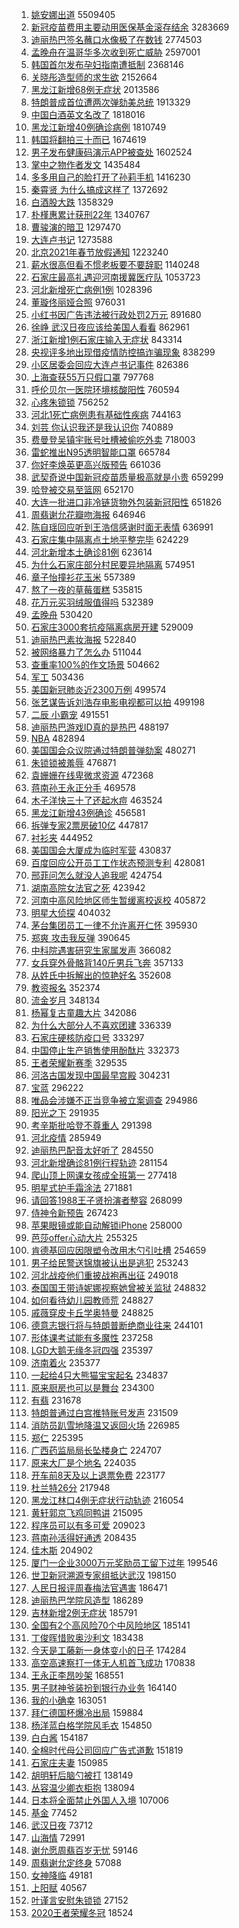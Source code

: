 1. [姚安娜出道](https://s.weibo.com/weibo?q=%E5%A7%9A%E5%AE%89%E5%A8%9C%E5%87%BA%E9%81%93&Refer=top) 5509405
1. [新冠疫苗费用主要动用医保基金滚存结余](https://s.weibo.com/weibo?q=%23%E6%96%B0%E5%86%A0%E7%96%AB%E8%8B%97%E8%B4%B9%E7%94%A8%E4%B8%BB%E8%A6%81%E5%8A%A8%E7%94%A8%E5%8C%BB%E4%BF%9D%E5%9F%BA%E9%87%91%E6%BB%9A%E5%AD%98%E7%BB%93%E4%BD%99%23&Refer=top) 3283669
1. [迪丽热巴签名蘸口水像极了在数钱](https://s.weibo.com/weibo?q=%23%E8%BF%AA%E4%B8%BD%E7%83%AD%E5%B7%B4%E7%AD%BE%E5%90%8D%E8%98%B8%E5%8F%A3%E6%B0%B4%E5%83%8F%E6%9E%81%E4%BA%86%E5%9C%A8%E6%95%B0%E9%92%B1%23&Refer=top) 2774503
1. [孟晚舟在温哥华多次收到死亡威胁](https://s.weibo.com/weibo?q=%23%E5%AD%9F%E6%99%9A%E8%88%9F%E5%9C%A8%E6%B8%A9%E5%93%A5%E5%8D%8E%E5%A4%9A%E6%AC%A1%E6%94%B6%E5%88%B0%E6%AD%BB%E4%BA%A1%E5%A8%81%E8%83%81%23&Refer=top) 2597001
1. [韩国首尔发布孕妇指南遭抵制](https://s.weibo.com/weibo?q=%E9%9F%A9%E5%9B%BD%E9%A6%96%E5%B0%94%E5%8F%91%E5%B8%83%E5%AD%95%E5%A6%87%E6%8C%87%E5%8D%97%E9%81%AD%E6%8A%B5%E5%88%B6&Refer=top) 2368146
1. [关晓彤造型师的求生欲](https://s.weibo.com/weibo?q=%23%E5%85%B3%E6%99%93%E5%BD%A4%E9%80%A0%E5%9E%8B%E5%B8%88%E7%9A%84%E6%B1%82%E7%94%9F%E6%AC%B2%23&Refer=top) 2152664
1. [黑龙江新增68例无症状](https://s.weibo.com/weibo?q=%23%E9%BB%91%E9%BE%99%E6%B1%9F%E6%96%B0%E5%A2%9E68%E4%BE%8B%E6%97%A0%E7%97%87%E7%8A%B6%23&Refer=top) 2013586
1. [特朗普成首位遭两次弹劾美总统](https://s.weibo.com/weibo?q=%E7%89%B9%E6%9C%97%E6%99%AE%E6%88%90%E9%A6%96%E4%BD%8D%E9%81%AD%E4%B8%A4%E6%AC%A1%E5%BC%B9%E5%8A%BE%E7%BE%8E%E6%80%BB%E7%BB%9F&Refer=top) 1913329
1. [中国白酒英文名改了](https://s.weibo.com/weibo?q=%E4%B8%AD%E5%9B%BD%E7%99%BD%E9%85%92%E8%8B%B1%E6%96%87%E5%90%8D%E6%94%B9%E4%BA%86&Refer=top) 1818016
1. [黑龙江新增40例确诊病例](https://s.weibo.com/weibo?q=%23%E9%BB%91%E9%BE%99%E6%B1%9F%E6%96%B0%E5%A2%9E40%E4%BE%8B%E7%A1%AE%E8%AF%8A%E7%97%85%E4%BE%8B%23&Refer=top) 1810749
1. [韩国将翻拍三十而已](https://s.weibo.com/weibo?q=%23%E9%9F%A9%E5%9B%BD%E5%B0%86%E7%BF%BB%E6%8B%8D%E4%B8%89%E5%8D%81%E8%80%8C%E5%B7%B2%23&Refer=top) 1674619
1. [男子发布健康码演示APP被查处](https://s.weibo.com/weibo?q=%23%E7%94%B7%E5%AD%90%E5%8F%91%E5%B8%83%E5%81%A5%E5%BA%B7%E7%A0%81%E6%BC%94%E7%A4%BAAPP%E8%A2%AB%E6%9F%A5%E5%A4%84%23&Refer=top) 1602524
1. [掌中之物作者发文](https://s.weibo.com/weibo?q=%23%E6%8E%8C%E4%B8%AD%E4%B9%8B%E7%89%A9%E4%BD%9C%E8%80%85%E5%8F%91%E6%96%87%23&Refer=top) 1435484
1. [多多用自己的脸打开了孙莉手机](https://s.weibo.com/weibo?q=%23%E5%A4%9A%E5%A4%9A%E7%94%A8%E8%87%AA%E5%B7%B1%E7%9A%84%E8%84%B8%E6%89%93%E5%BC%80%E4%BA%86%E5%AD%99%E8%8E%89%E6%89%8B%E6%9C%BA%23&Refer=top) 1416230
1. [秦霄贤 为什么搞成这样了](https://s.weibo.com/weibo?q=%E7%A7%A6%E9%9C%84%E8%B4%A4%20%E4%B8%BA%E4%BB%80%E4%B9%88%E6%90%9E%E6%88%90%E8%BF%99%E6%A0%B7%E4%BA%86&Refer=top) 1372692
1. [白酒股大跌](https://s.weibo.com/weibo?q=%E7%99%BD%E9%85%92%E8%82%A1%E5%A4%A7%E8%B7%8C&Refer=top) 1358329
1. [朴槿惠累计获刑22年](https://s.weibo.com/weibo?q=%E6%9C%B4%E6%A7%BF%E6%83%A0%E7%B4%AF%E8%AE%A1%E8%8E%B7%E5%88%9122%E5%B9%B4&Refer=top) 1340767
1. [曹骏演的暗卫](https://s.weibo.com/weibo?q=%23%E6%9B%B9%E9%AA%8F%E6%BC%94%E7%9A%84%E6%9A%97%E5%8D%AB%23&Refer=top) 1297470
1. [大连卢书记](https://s.weibo.com/weibo?q=%E5%A4%A7%E8%BF%9E%E5%8D%A2%E4%B9%A6%E8%AE%B0&Refer=top) 1273588
1. [北京2021年春节放假通知](https://s.weibo.com/weibo?q=%23%E5%8C%97%E4%BA%AC2021%E5%B9%B4%E6%98%A5%E8%8A%82%E6%94%BE%E5%81%87%E9%80%9A%E7%9F%A5%23&Refer=top) 1223240
1. [薪水很高但看不惯老板要不要辞职](https://s.weibo.com/weibo?q=%23%E8%96%AA%E6%B0%B4%E5%BE%88%E9%AB%98%E4%BD%86%E7%9C%8B%E4%B8%8D%E6%83%AF%E8%80%81%E6%9D%BF%E8%A6%81%E4%B8%8D%E8%A6%81%E8%BE%9E%E8%81%8C%23&Refer=top) 1140248
1. [石家庄最高礼遇迎河南援冀医疗队](https://s.weibo.com/weibo?q=%23%E7%9F%B3%E5%AE%B6%E5%BA%84%E6%9C%80%E9%AB%98%E7%A4%BC%E9%81%87%E8%BF%8E%E6%B2%B3%E5%8D%97%E6%8F%B4%E5%86%80%E5%8C%BB%E7%96%97%E9%98%9F%23&Refer=top) 1053723
1. [河北新增死亡病例1例](https://s.weibo.com/weibo?q=%23%E6%B2%B3%E5%8C%97%E6%96%B0%E5%A2%9E%E6%AD%BB%E4%BA%A1%E7%97%85%E4%BE%8B1%E4%BE%8B%23&Refer=top) 1028396
1. [董璇佟丽娅合照](https://s.weibo.com/weibo?q=%23%E8%91%A3%E7%92%87%E4%BD%9F%E4%B8%BD%E5%A8%85%E5%90%88%E7%85%A7%23&Refer=top) 976031
1. [小红书因广告违法被行政处罚2万元](https://s.weibo.com/weibo?q=%E5%B0%8F%E7%BA%A2%E4%B9%A6%E5%9B%A0%E5%B9%BF%E5%91%8A%E8%BF%9D%E6%B3%95%E8%A2%AB%E8%A1%8C%E6%94%BF%E5%A4%84%E7%BD%9A2%E4%B8%87%E5%85%83&Refer=top) 891680
1. [徐峥 武汉日夜应该给美国人看看](https://s.weibo.com/weibo?q=%E5%BE%90%E5%B3%A5%20%E6%AD%A6%E6%B1%89%E6%97%A5%E5%A4%9C%E5%BA%94%E8%AF%A5%E7%BB%99%E7%BE%8E%E5%9B%BD%E4%BA%BA%E7%9C%8B%E7%9C%8B&Refer=top) 862961
1. [浙江新增1例石家庄输入无症状](https://s.weibo.com/weibo?q=%23%E6%B5%99%E6%B1%9F%E6%96%B0%E5%A2%9E1%E4%BE%8B%E7%9F%B3%E5%AE%B6%E5%BA%84%E8%BE%93%E5%85%A5%E6%97%A0%E7%97%87%E7%8A%B6%23&Refer=top) 843314
1. [央视评多地出现借疫情防控搞诈骗现象](https://s.weibo.com/weibo?q=%23%E5%A4%AE%E8%A7%86%E8%AF%84%E5%A4%9A%E5%9C%B0%E5%87%BA%E7%8E%B0%E5%80%9F%E7%96%AB%E6%83%85%E9%98%B2%E6%8E%A7%E6%90%9E%E8%AF%88%E9%AA%97%E7%8E%B0%E8%B1%A1%23&Refer=top) 838299
1. [小区居委会回应大连卢书记事件](https://s.weibo.com/weibo?q=%23%E5%B0%8F%E5%8C%BA%E5%B1%85%E5%A7%94%E4%BC%9A%E5%9B%9E%E5%BA%94%E5%A4%A7%E8%BF%9E%E5%8D%A2%E4%B9%A6%E8%AE%B0%E4%BA%8B%E4%BB%B6%23&Refer=top) 826386
1. [上海查获55万只假口罩](https://s.weibo.com/weibo?q=%23%E4%B8%8A%E6%B5%B7%E6%9F%A5%E8%8E%B755%E4%B8%87%E5%8F%AA%E5%81%87%E5%8F%A3%E7%BD%A9%23&Refer=top) 797768
1. [呼伦贝尔一医院环境核酸阳性](https://s.weibo.com/weibo?q=%23%E5%91%BC%E4%BC%A6%E8%B4%9D%E5%B0%94%E4%B8%80%E5%8C%BB%E9%99%A2%E7%8E%AF%E5%A2%83%E6%A0%B8%E9%85%B8%E9%98%B3%E6%80%A7%23&Refer=top) 760594
1. [心疼朱锁锁](https://s.weibo.com/weibo?q=%E5%BF%83%E7%96%BC%E6%9C%B1%E9%94%81%E9%94%81&Refer=top) 756252
1. [河北1死亡病例患有基础性疾病](https://s.weibo.com/weibo?q=%23%E6%B2%B3%E5%8C%971%E6%AD%BB%E4%BA%A1%E7%97%85%E4%BE%8B%E6%82%A3%E6%9C%89%E5%9F%BA%E7%A1%80%E6%80%A7%E7%96%BE%E7%97%85%23&Refer=top) 744163
1. [刘芸 你认识我还是我认识你](https://s.weibo.com/weibo?q=%E5%88%98%E8%8A%B8%20%E4%BD%A0%E8%AE%A4%E8%AF%86%E6%88%91%E8%BF%98%E6%98%AF%E6%88%91%E8%AE%A4%E8%AF%86%E4%BD%A0&Refer=top) 740889
1. [费曼登吴镇宇账号吐槽被偷吃外卖](https://s.weibo.com/weibo?q=%23%E8%B4%B9%E6%9B%BC%E7%99%BB%E5%90%B4%E9%95%87%E5%AE%87%E8%B4%A6%E5%8F%B7%E5%90%90%E6%A7%BD%E8%A2%AB%E5%81%B7%E5%90%83%E5%A4%96%E5%8D%96%23&Refer=top) 718003
1. [雷蛇推出N95透明智能口罩](https://s.weibo.com/weibo?q=%E9%9B%B7%E8%9B%87%E6%8E%A8%E5%87%BAN95%E9%80%8F%E6%98%8E%E6%99%BA%E8%83%BD%E5%8F%A3%E7%BD%A9&Refer=top) 665784
1. [你好李焕英更高兴版预告](https://s.weibo.com/weibo?q=%23%E4%BD%A0%E5%A5%BD%E6%9D%8E%E7%84%95%E8%8B%B1%E6%9B%B4%E9%AB%98%E5%85%B4%E7%89%88%E9%A2%84%E5%91%8A%23&Refer=top) 661036
1. [武契奇说中国新冠疫苗质量极高就是小贵](https://s.weibo.com/weibo?q=%23%E6%AD%A6%E5%A5%91%E5%A5%87%E8%AF%B4%E4%B8%AD%E5%9B%BD%E6%96%B0%E5%86%A0%E7%96%AB%E8%8B%97%E8%B4%A8%E9%87%8F%E6%9E%81%E9%AB%98%E5%B0%B1%E6%98%AF%E5%B0%8F%E8%B4%B5%23&Refer=top) 659299
1. [哈登被交易至篮网](https://s.weibo.com/weibo?q=%23%E5%93%88%E7%99%BB%E8%A2%AB%E4%BA%A4%E6%98%93%E8%87%B3%E7%AF%AE%E7%BD%91%23&Refer=top) 652170
1. [大连一批进口非冷链货物外包装新冠阳性](https://s.weibo.com/weibo?q=%E5%A4%A7%E8%BF%9E%E4%B8%80%E6%89%B9%E8%BF%9B%E5%8F%A3%E9%9D%9E%E5%86%B7%E9%93%BE%E8%B4%A7%E7%89%A9%E5%A4%96%E5%8C%85%E8%A3%85%E6%96%B0%E5%86%A0%E9%98%B3%E6%80%A7&Refer=top) 651826
1. [周翡谢允花瓣吻海报](https://s.weibo.com/weibo?q=%23%E5%91%A8%E7%BF%A1%E8%B0%A2%E5%85%81%E8%8A%B1%E7%93%A3%E5%90%BB%E6%B5%B7%E6%8A%A5%23&Refer=top) 646946
1. [陈自瑶回应听到王浩信感谢时面无表情](https://s.weibo.com/weibo?q=%23%E9%99%88%E8%87%AA%E7%91%B6%E5%9B%9E%E5%BA%94%E5%90%AC%E5%88%B0%E7%8E%8B%E6%B5%A9%E4%BF%A1%E6%84%9F%E8%B0%A2%E6%97%B6%E9%9D%A2%E6%97%A0%E8%A1%A8%E6%83%85%23&Refer=top) 636991
1. [石家庄集中隔离点土地平整完毕](https://s.weibo.com/weibo?q=%23%E7%9F%B3%E5%AE%B6%E5%BA%84%E9%9B%86%E4%B8%AD%E9%9A%94%E7%A6%BB%E7%82%B9%E5%9C%9F%E5%9C%B0%E5%B9%B3%E6%95%B4%E5%AE%8C%E6%AF%95%23&Refer=top) 624229
1. [河北新增本土确诊81例](https://s.weibo.com/weibo?q=%23%E6%B2%B3%E5%8C%97%E6%96%B0%E5%A2%9E%E6%9C%AC%E5%9C%9F%E7%A1%AE%E8%AF%8A81%E4%BE%8B%23&Refer=top) 623614
1. [为什么石家庄部分村民要异地隔离](https://s.weibo.com/weibo?q=%23%E4%B8%BA%E4%BB%80%E4%B9%88%E7%9F%B3%E5%AE%B6%E5%BA%84%E9%83%A8%E5%88%86%E6%9D%91%E6%B0%91%E8%A6%81%E5%BC%82%E5%9C%B0%E9%9A%94%E7%A6%BB%23&Refer=top) 574951
1. [章子怡撞衫花玉米](https://s.weibo.com/weibo?q=%23%E7%AB%A0%E5%AD%90%E6%80%A1%E6%92%9E%E8%A1%AB%E8%8A%B1%E7%8E%89%E7%B1%B3%23&Refer=top) 557389
1. [熬了一夜的草莓蛋糕](https://s.weibo.com/weibo?q=%23%E7%86%AC%E4%BA%86%E4%B8%80%E5%A4%9C%E7%9A%84%E8%8D%89%E8%8E%93%E8%9B%8B%E7%B3%95%23&Refer=top) 535815
1. [花万元买羽绒服值得吗](https://s.weibo.com/weibo?q=%23%E8%8A%B1%E4%B8%87%E5%85%83%E4%B9%B0%E7%BE%BD%E7%BB%92%E6%9C%8D%E5%80%BC%E5%BE%97%E5%90%97%23&Refer=top) 532389
1. [孟晚舟](https://s.weibo.com/weibo?q=%E5%AD%9F%E6%99%9A%E8%88%9F&Refer=top) 530420
1. [石家庄3000套抗疫隔离病房开建](https://s.weibo.com/weibo?q=%E7%9F%B3%E5%AE%B6%E5%BA%843000%E5%A5%97%E6%8A%97%E7%96%AB%E9%9A%94%E7%A6%BB%E7%97%85%E6%88%BF%E5%BC%80%E5%BB%BA&Refer=top) 529009
1. [迪丽热巴素妆海报](https://s.weibo.com/weibo?q=%23%E8%BF%AA%E4%B8%BD%E7%83%AD%E5%B7%B4%E7%B4%A0%E5%A6%86%E6%B5%B7%E6%8A%A5%23&Refer=top) 522840
1. [被网络暴力了怎么办](https://s.weibo.com/weibo?q=%23%E8%A2%AB%E7%BD%91%E7%BB%9C%E6%9A%B4%E5%8A%9B%E4%BA%86%E6%80%8E%E4%B9%88%E5%8A%9E%23&Refer=top) 511044
1. [查重率100%的作文场景](https://s.weibo.com/weibo?q=%23%E6%9F%A5%E9%87%8D%E7%8E%87100%25%E7%9A%84%E4%BD%9C%E6%96%87%E5%9C%BA%E6%99%AF%23&Refer=top) 504662
1. [军工](https://s.weibo.com/weibo?q=%E5%86%9B%E5%B7%A5&Refer=top) 503436
1. [美国新冠肺炎近2300万例](https://s.weibo.com/weibo?q=%23%E7%BE%8E%E5%9B%BD%E6%96%B0%E5%86%A0%E8%82%BA%E7%82%8E%E8%BF%912300%E4%B8%87%E4%BE%8B%23&Refer=top) 499574
1. [张艺谋告诉刘浩存电影电视都可以拍](https://s.weibo.com/weibo?q=%E5%BC%A0%E8%89%BA%E8%B0%8B%E5%91%8A%E8%AF%89%E5%88%98%E6%B5%A9%E5%AD%98%E7%94%B5%E5%BD%B1%E7%94%B5%E8%A7%86%E9%83%BD%E5%8F%AF%E4%BB%A5%E6%8B%8D&Refer=top) 499198
1. [二辰 小霸宠](https://s.weibo.com/weibo?q=%E4%BA%8C%E8%BE%B0%20%E5%B0%8F%E9%9C%B8%E5%AE%A0&Refer=top) 491551
1. [迪丽热巴游戏ID真的是热巴](https://s.weibo.com/weibo?q=%E8%BF%AA%E4%B8%BD%E7%83%AD%E5%B7%B4%E6%B8%B8%E6%88%8FID%E7%9C%9F%E7%9A%84%E6%98%AF%E7%83%AD%E5%B7%B4&Refer=top) 488197
1. [NBA](https://s.weibo.com/weibo?q=NBA&Refer=top) 482894
1. [美国国会众议院通过特朗普弹劾案](https://s.weibo.com/weibo?q=%23%E7%BE%8E%E5%9B%BD%E5%9B%BD%E4%BC%9A%E4%BC%97%E8%AE%AE%E9%99%A2%E9%80%9A%E8%BF%87%E7%89%B9%E6%9C%97%E6%99%AE%E5%BC%B9%E5%8A%BE%E6%A1%88%23&Refer=top) 480271
1. [朱锁锁被羞辱](https://s.weibo.com/weibo?q=%E6%9C%B1%E9%94%81%E9%94%81%E8%A2%AB%E7%BE%9E%E8%BE%B1&Refer=top) 476871
1. [袁姗姗在线卑微求资源](https://s.weibo.com/weibo?q=%23%E8%A2%81%E5%A7%97%E5%A7%97%E5%9C%A8%E7%BA%BF%E5%8D%91%E5%BE%AE%E6%B1%82%E8%B5%84%E6%BA%90%23&Refer=top) 472368
1. [蒋南孙王永正分手](https://s.weibo.com/weibo?q=%23%E8%92%8B%E5%8D%97%E5%AD%99%E7%8E%8B%E6%B0%B8%E6%AD%A3%E5%88%86%E6%89%8B%23&Refer=top) 469578
1. [木子洋快三十了还起水痘](https://s.weibo.com/weibo?q=%23%E6%9C%A8%E5%AD%90%E6%B4%8B%E5%BF%AB%E4%B8%89%E5%8D%81%E4%BA%86%E8%BF%98%E8%B5%B7%E6%B0%B4%E7%97%98%23&Refer=top) 463524
1. [黑龙江新增43例确诊](https://s.weibo.com/weibo?q=%23%E9%BB%91%E9%BE%99%E6%B1%9F%E6%96%B0%E5%A2%9E43%E4%BE%8B%E7%A1%AE%E8%AF%8A%23&Refer=top) 456581
1. [拆弹专家2票房破10亿](https://s.weibo.com/weibo?q=%23%E6%8B%86%E5%BC%B9%E4%B8%93%E5%AE%B62%E7%A5%A8%E6%88%BF%E7%A0%B410%E4%BA%BF%23&Refer=top) 447817
1. [衬衫夹](https://s.weibo.com/weibo?q=%E8%A1%AC%E8%A1%AB%E5%A4%B9&Refer=top) 444952
1. [美国国会大厦成为临时军营](https://s.weibo.com/weibo?q=%23%E7%BE%8E%E5%9B%BD%E5%9B%BD%E4%BC%9A%E5%A4%A7%E5%8E%A6%E6%88%90%E4%B8%BA%E4%B8%B4%E6%97%B6%E5%86%9B%E8%90%A5%23&Refer=top) 430837
1. [百度回应公开员工工作状态预测专利](https://s.weibo.com/weibo?q=%23%E7%99%BE%E5%BA%A6%E5%9B%9E%E5%BA%94%E5%85%AC%E5%BC%80%E5%91%98%E5%B7%A5%E5%B7%A5%E4%BD%9C%E7%8A%B6%E6%80%81%E9%A2%84%E6%B5%8B%E4%B8%93%E5%88%A9%23&Refer=top) 428081
1. [邢菲问怎么就没人追我呢](https://s.weibo.com/weibo?q=%23%E9%82%A2%E8%8F%B2%E9%97%AE%E6%80%8E%E4%B9%88%E5%B0%B1%E6%B2%A1%E4%BA%BA%E8%BF%BD%E6%88%91%E5%91%A2%23&Refer=top) 424754
1. [湖南高院女法官之死](https://s.weibo.com/weibo?q=%23%E6%B9%96%E5%8D%97%E9%AB%98%E9%99%A2%E5%A5%B3%E6%B3%95%E5%AE%98%E4%B9%8B%E6%AD%BB%23&Refer=top) 423942
1. [河南中高风险地区师生暂缓离校返校](https://s.weibo.com/weibo?q=%E6%B2%B3%E5%8D%97%E4%B8%AD%E9%AB%98%E9%A3%8E%E9%99%A9%E5%9C%B0%E5%8C%BA%E5%B8%88%E7%94%9F%E6%9A%82%E7%BC%93%E7%A6%BB%E6%A0%A1%E8%BF%94%E6%A0%A1&Refer=top) 405872
1. [明星大侦探](https://s.weibo.com/weibo?q=%E6%98%8E%E6%98%9F%E5%A4%A7%E4%BE%A6%E6%8E%A2&Refer=top) 404032
1. [茅台集团员工一律不允许离开仁怀](https://s.weibo.com/weibo?q=%23%E8%8C%85%E5%8F%B0%E9%9B%86%E5%9B%A2%E5%91%98%E5%B7%A5%E4%B8%80%E5%BE%8B%E4%B8%8D%E5%85%81%E8%AE%B8%E7%A6%BB%E5%BC%80%E4%BB%81%E6%80%80%23&Refer=top) 395930
1. [郑爽 攻击我反弹](https://s.weibo.com/weibo?q=%E9%83%91%E7%88%BD%20%E6%94%BB%E5%87%BB%E6%88%91%E5%8F%8D%E5%BC%B9&Refer=top) 390645
1. [中科院遇害研究生家属发声](https://s.weibo.com/weibo?q=%E4%B8%AD%E7%A7%91%E9%99%A2%E9%81%87%E5%AE%B3%E7%A0%94%E7%A9%B6%E7%94%9F%E5%AE%B6%E5%B1%9E%E5%8F%91%E5%A3%B0&Refer=top) 366082
1. [女兵穿外骨骼背140斤男兵飞奔](https://s.weibo.com/weibo?q=%E5%A5%B3%E5%85%B5%E7%A9%BF%E5%A4%96%E9%AA%A8%E9%AA%BC%E8%83%8C140%E6%96%A4%E7%94%B7%E5%85%B5%E9%A3%9E%E5%A5%94&Refer=top) 357133
1. [从姓氏中拆解出的惊艳好名](https://s.weibo.com/weibo?q=%23%E4%BB%8E%E5%A7%93%E6%B0%8F%E4%B8%AD%E6%8B%86%E8%A7%A3%E5%87%BA%E7%9A%84%E6%83%8A%E8%89%B3%E5%A5%BD%E5%90%8D%23&Refer=top) 352608
1. [教资报名](https://s.weibo.com/weibo?q=%E6%95%99%E8%B5%84%E6%8A%A5%E5%90%8D&Refer=top) 352374
1. [流金岁月](https://s.weibo.com/weibo?q=%E6%B5%81%E9%87%91%E5%B2%81%E6%9C%88&Refer=top) 348134
1. [杨幂复古童趣大片](https://s.weibo.com/weibo?q=%23%E6%9D%A8%E5%B9%82%E5%A4%8D%E5%8F%A4%E7%AB%A5%E8%B6%A3%E5%A4%A7%E7%89%87%23&Refer=top) 342086
1. [为什么大部分人不喜欢团建](https://s.weibo.com/weibo?q=%23%E4%B8%BA%E4%BB%80%E4%B9%88%E5%A4%A7%E9%83%A8%E5%88%86%E4%BA%BA%E4%B8%8D%E5%96%9C%E6%AC%A2%E5%9B%A2%E5%BB%BA%23&Refer=top) 336339
1. [石家庄硬核防疫口号](https://s.weibo.com/weibo?q=%E7%9F%B3%E5%AE%B6%E5%BA%84%E7%A1%AC%E6%A0%B8%E9%98%B2%E7%96%AB%E5%8F%A3%E5%8F%B7&Refer=top) 333297
1. [中国停止生产销售使用酚酞片](https://s.weibo.com/weibo?q=%23%E4%B8%AD%E5%9B%BD%E5%81%9C%E6%AD%A2%E7%94%9F%E4%BA%A7%E9%94%80%E5%94%AE%E4%BD%BF%E7%94%A8%E9%85%9A%E9%85%9E%E7%89%87%23&Refer=top) 332373
1. [王者荣耀新赛季](https://s.weibo.com/weibo?q=%E7%8E%8B%E8%80%85%E8%8D%A3%E8%80%80%E6%96%B0%E8%B5%9B%E5%AD%A3&Refer=top) 329535
1. [河洛古国发现中国最早宫殿](https://s.weibo.com/weibo?q=%E6%B2%B3%E6%B4%9B%E5%8F%A4%E5%9B%BD%E5%8F%91%E7%8E%B0%E4%B8%AD%E5%9B%BD%E6%9C%80%E6%97%A9%E5%AE%AB%E6%AE%BF&Refer=top) 304231
1. [宝蓝](https://s.weibo.com/weibo?q=%E5%AE%9D%E8%93%9D&Refer=top) 296222
1. [唯品会涉嫌不正当竞争被立案调查](https://s.weibo.com/weibo?q=%23%E5%94%AF%E5%93%81%E4%BC%9A%E6%B6%89%E5%AB%8C%E4%B8%8D%E6%AD%A3%E5%BD%93%E7%AB%9E%E4%BA%89%E8%A2%AB%E7%AB%8B%E6%A1%88%E8%B0%83%E6%9F%A5%23&Refer=top) 294986
1. [阳光之下](https://s.weibo.com/weibo?q=%E9%98%B3%E5%85%89%E4%B9%8B%E4%B8%8B&Refer=top) 291935
1. [考辛斯批哈登不尊重人](https://s.weibo.com/weibo?q=%E8%80%83%E8%BE%9B%E6%96%AF%E6%89%B9%E5%93%88%E7%99%BB%E4%B8%8D%E5%B0%8A%E9%87%8D%E4%BA%BA&Refer=top) 291398
1. [河北疫情](https://s.weibo.com/weibo?q=%E6%B2%B3%E5%8C%97%E7%96%AB%E6%83%85&Refer=top) 285949
1. [迪丽热巴配音太好听了](https://s.weibo.com/weibo?q=%23%E8%BF%AA%E4%B8%BD%E7%83%AD%E5%B7%B4%E9%85%8D%E9%9F%B3%E5%A4%AA%E5%A5%BD%E5%90%AC%E4%BA%86%23&Refer=top) 284550
1. [河北新增确诊81例行程轨迹](https://s.weibo.com/weibo?q=%23%E6%B2%B3%E5%8C%97%E6%96%B0%E5%A2%9E%E7%A1%AE%E8%AF%8A81%E4%BE%8B%E8%A1%8C%E7%A8%8B%E8%BD%A8%E8%BF%B9%23&Refer=top) 281154
1. [爬山顶上网课女孩成全班第一](https://s.weibo.com/weibo?q=%E7%88%AC%E5%B1%B1%E9%A1%B6%E4%B8%8A%E7%BD%91%E8%AF%BE%E5%A5%B3%E5%AD%A9%E6%88%90%E5%85%A8%E7%8F%AD%E7%AC%AC%E4%B8%80&Refer=top) 277418
1. [明星式护手霜涂法](https://s.weibo.com/weibo?q=%23%E6%98%8E%E6%98%9F%E5%BC%8F%E6%8A%A4%E6%89%8B%E9%9C%9C%E6%B6%82%E6%B3%95%23&Refer=top) 271881
1. [请回答1988王子贤扮演者整容](https://s.weibo.com/weibo?q=%23%E8%AF%B7%E5%9B%9E%E7%AD%941988%E7%8E%8B%E5%AD%90%E8%B4%A4%E6%89%AE%E6%BC%94%E8%80%85%E6%95%B4%E5%AE%B9%23&Refer=top) 268099
1. [侍神令新预告](https://s.weibo.com/weibo?q=%23%E4%BE%8D%E7%A5%9E%E4%BB%A4%E6%96%B0%E9%A2%84%E5%91%8A%23&Refer=top) 267423
1. [苹果眼镜或能自动解锁iPhone](https://s.weibo.com/weibo?q=%E8%8B%B9%E6%9E%9C%E7%9C%BC%E9%95%9C%E6%88%96%E8%83%BD%E8%87%AA%E5%8A%A8%E8%A7%A3%E9%94%81iPhone&Refer=top) 258000
1. [芭莎offer心动大片](https://s.weibo.com/weibo?q=%E8%8A%AD%E8%8E%8Eoffer%E5%BF%83%E5%8A%A8%E5%A4%A7%E7%89%87&Refer=top) 255325
1. [肯德基回应因限塑令改用木勺引吐槽](https://s.weibo.com/weibo?q=%23%E8%82%AF%E5%BE%B7%E5%9F%BA%E5%9B%9E%E5%BA%94%E5%9B%A0%E9%99%90%E5%A1%91%E4%BB%A4%E6%94%B9%E7%94%A8%E6%9C%A8%E5%8B%BA%E5%BC%95%E5%90%90%E6%A7%BD%23&Refer=top) 254659
1. [男子给民警送锦旗被认出是逃犯](https://s.weibo.com/weibo?q=%23%E7%94%B7%E5%AD%90%E7%BB%99%E6%B0%91%E8%AD%A6%E9%80%81%E9%94%A6%E6%97%97%E8%A2%AB%E8%AE%A4%E5%87%BA%E6%98%AF%E9%80%83%E7%8A%AF%23&Refer=top) 253243
1. [河北战疫他们重披战袍再出征](https://s.weibo.com/weibo?q=%23%E6%B2%B3%E5%8C%97%E6%88%98%E7%96%AB%E4%BB%96%E4%BB%AC%E9%87%8D%E6%8A%AB%E6%88%98%E8%A2%8D%E5%86%8D%E5%87%BA%E5%BE%81%23&Refer=top) 249018
1. [泰国国王带诗妮娜视察她曾被关监狱](https://s.weibo.com/weibo?q=%23%E6%B3%B0%E5%9B%BD%E5%9B%BD%E7%8E%8B%E5%B8%A6%E8%AF%97%E5%A6%AE%E5%A8%9C%E8%A7%86%E5%AF%9F%E5%A5%B9%E6%9B%BE%E8%A2%AB%E5%85%B3%E7%9B%91%E7%8B%B1%23&Refer=top) 248832
1. [如何看待幼儿园教师荒](https://s.weibo.com/weibo?q=%23%E5%A6%82%E4%BD%95%E7%9C%8B%E5%BE%85%E5%B9%BC%E5%84%BF%E5%9B%AD%E6%95%99%E5%B8%88%E8%8D%92%23&Refer=top) 248827
1. [戚薇穿皮卡丘学奥特曼](https://s.weibo.com/weibo?q=%23%E6%88%9A%E8%96%87%E7%A9%BF%E7%9A%AE%E5%8D%A1%E4%B8%98%E5%AD%A6%E5%A5%A5%E7%89%B9%E6%9B%BC%23&Refer=top) 248825
1. [德意志银行将与特朗普断绝商业往来](https://s.weibo.com/weibo?q=%23%E5%BE%B7%E6%84%8F%E5%BF%97%E9%93%B6%E8%A1%8C%E5%B0%86%E4%B8%8E%E7%89%B9%E6%9C%97%E6%99%AE%E6%96%AD%E7%BB%9D%E5%95%86%E4%B8%9A%E5%BE%80%E6%9D%A5%23&Refer=top) 244101
1. [形体课考试能有多魔性](https://s.weibo.com/weibo?q=%23%E5%BD%A2%E4%BD%93%E8%AF%BE%E8%80%83%E8%AF%95%E8%83%BD%E6%9C%89%E5%A4%9A%E9%AD%94%E6%80%A7%23&Refer=top) 237258
1. [LGD大鹅无缘冬冠四强](https://s.weibo.com/weibo?q=%23LGD%E5%A4%A7%E9%B9%85%E6%97%A0%E7%BC%98%E5%86%AC%E5%86%A0%E5%9B%9B%E5%BC%BA%23&Refer=top) 235397
1. [济南着火](https://s.weibo.com/weibo?q=%E6%B5%8E%E5%8D%97%E7%9D%80%E7%81%AB&Refer=top) 235377
1. [一起给4只大熊猫宝宝起名](https://s.weibo.com/weibo?q=%23%E4%B8%80%E8%B5%B7%E7%BB%994%E5%8F%AA%E5%A4%A7%E7%86%8A%E7%8C%AB%E5%AE%9D%E5%AE%9D%E8%B5%B7%E5%90%8D%23&Refer=top) 234837
1. [原来厨房也可以是舞台](https://s.weibo.com/weibo?q=%23%E5%8E%9F%E6%9D%A5%E5%8E%A8%E6%88%BF%E4%B9%9F%E5%8F%AF%E4%BB%A5%E6%98%AF%E8%88%9E%E5%8F%B0%23&Refer=top) 234300
1. [有翡](https://s.weibo.com/weibo?q=%E6%9C%89%E7%BF%A1&Refer=top) 231678
1. [特朗普通过白宫推特账号发声](https://s.weibo.com/weibo?q=%23%E7%89%B9%E6%9C%97%E6%99%AE%E9%80%9A%E8%BF%87%E7%99%BD%E5%AE%AB%E6%8E%A8%E7%89%B9%E8%B4%A6%E5%8F%B7%E5%8F%91%E5%A3%B0%23&Refer=top) 231509
1. [消防员趴雪地降温又返回火场](https://s.weibo.com/weibo?q=%23%E6%B6%88%E9%98%B2%E5%91%98%E8%B6%B4%E9%9B%AA%E5%9C%B0%E9%99%8D%E6%B8%A9%E5%8F%88%E8%BF%94%E5%9B%9E%E7%81%AB%E5%9C%BA%23&Refer=top) 226985
1. [郑仁](https://s.weibo.com/weibo?q=%E9%83%91%E4%BB%81&Refer=top) 225395
1. [广西药监局局长坠楼身亡](https://s.weibo.com/weibo?q=%23%E5%B9%BF%E8%A5%BF%E8%8D%AF%E7%9B%91%E5%B1%80%E5%B1%80%E9%95%BF%E5%9D%A0%E6%A5%BC%E8%BA%AB%E4%BA%A1%23&Refer=top) 224707
1. [原来大厂是个地名](https://s.weibo.com/weibo?q=%23%E5%8E%9F%E6%9D%A5%E5%A4%A7%E5%8E%82%E6%98%AF%E4%B8%AA%E5%9C%B0%E5%90%8D%23&Refer=top) 224035
1. [开车前8天及以上退票免费](https://s.weibo.com/weibo?q=%E5%BC%80%E8%BD%A6%E5%89%8D8%E5%A4%A9%E5%8F%8A%E4%BB%A5%E4%B8%8A%E9%80%80%E7%A5%A8%E5%85%8D%E8%B4%B9&Refer=top) 223177
1. [杜兰特26分](https://s.weibo.com/weibo?q=%E6%9D%9C%E5%85%B0%E7%89%B926%E5%88%86&Refer=top) 217948
1. [黑龙江林口4例无症状行动轨迹](https://s.weibo.com/weibo?q=%23%E9%BB%91%E9%BE%99%E6%B1%9F%E6%9E%97%E5%8F%A34%E4%BE%8B%E6%97%A0%E7%97%87%E7%8A%B6%E8%A1%8C%E5%8A%A8%E8%BD%A8%E8%BF%B9%23&Refer=top) 216054
1. [黄轩郭京飞鸡同鸭讲](https://s.weibo.com/weibo?q=%23%E9%BB%84%E8%BD%A9%E9%83%AD%E4%BA%AC%E9%A3%9E%E9%B8%A1%E5%90%8C%E9%B8%AD%E8%AE%B2%23&Refer=top) 215095
1. [程序员可以有多可爱](https://s.weibo.com/weibo?q=%23%E7%A8%8B%E5%BA%8F%E5%91%98%E5%8F%AF%E4%BB%A5%E6%9C%89%E5%A4%9A%E5%8F%AF%E7%88%B1%23&Refer=top) 209023
1. [蒋南孙活得好通透](https://s.weibo.com/weibo?q=%23%E8%92%8B%E5%8D%97%E5%AD%99%E6%B4%BB%E5%BE%97%E5%A5%BD%E9%80%9A%E9%80%8F%23&Refer=top) 208435
1. [佳木斯](https://s.weibo.com/weibo?q=%E4%BD%B3%E6%9C%A8%E6%96%AF&Refer=top) 204902
1. [厦门一企业3000万元奖励员工留下过年](https://s.weibo.com/weibo?q=%23%E5%8E%A6%E9%97%A8%E4%B8%80%E4%BC%81%E4%B8%9A3000%E4%B8%87%E5%85%83%E5%A5%96%E5%8A%B1%E5%91%98%E5%B7%A5%E7%95%99%E4%B8%8B%E8%BF%87%E5%B9%B4%23&Refer=top) 199546
1. [世卫新冠溯源专家组抵达武汉](https://s.weibo.com/weibo?q=%E4%B8%96%E5%8D%AB%E6%96%B0%E5%86%A0%E6%BA%AF%E6%BA%90%E4%B8%93%E5%AE%B6%E7%BB%84%E6%8A%B5%E8%BE%BE%E6%AD%A6%E6%B1%89&Refer=top) 198150
1. [人民日报评周春梅法官遇害](https://s.weibo.com/weibo?q=%23%E4%BA%BA%E6%B0%91%E6%97%A5%E6%8A%A5%E8%AF%84%E5%91%A8%E6%98%A5%E6%A2%85%E6%B3%95%E5%AE%98%E9%81%87%E5%AE%B3%23&Refer=top) 186471
1. [迪丽热巴学院风造型](https://s.weibo.com/weibo?q=%23%E8%BF%AA%E4%B8%BD%E7%83%AD%E5%B7%B4%E5%AD%A6%E9%99%A2%E9%A3%8E%E9%80%A0%E5%9E%8B%23&Refer=top) 186289
1. [吉林新增2例无症状](https://s.weibo.com/weibo?q=%23%E5%90%89%E6%9E%97%E6%96%B0%E5%A2%9E2%E4%BE%8B%E6%97%A0%E7%97%87%E7%8A%B6%23&Refer=top) 185791
1. [全国有2个高风险70个中风险地区](https://s.weibo.com/weibo?q=%23%E5%85%A8%E5%9B%BD%E6%9C%892%E4%B8%AA%E9%AB%98%E9%A3%8E%E9%99%A970%E4%B8%AA%E4%B8%AD%E9%A3%8E%E9%99%A9%E5%9C%B0%E5%8C%BA%23&Refer=top) 185141
1. [丁俊晖惜败奥沙利文](https://s.weibo.com/weibo?q=%E4%B8%81%E4%BF%8A%E6%99%96%E6%83%9C%E8%B4%A5%E5%A5%A5%E6%B2%99%E5%88%A9%E6%96%87&Refer=top) 183438
1. [今天是工藤新一身体变小的日子](https://s.weibo.com/weibo?q=%23%E4%BB%8A%E5%A4%A9%E6%98%AF%E5%B7%A5%E8%97%A4%E6%96%B0%E4%B8%80%E8%BA%AB%E4%BD%93%E5%8F%98%E5%B0%8F%E7%9A%84%E6%97%A5%E5%AD%90%23&Refer=top) 174284
1. [高空高速察打一体无人机首飞成功](https://s.weibo.com/weibo?q=%E9%AB%98%E7%A9%BA%E9%AB%98%E9%80%9F%E5%AF%9F%E6%89%93%E4%B8%80%E4%BD%93%E6%97%A0%E4%BA%BA%E6%9C%BA%E9%A6%96%E9%A3%9E%E6%88%90%E5%8A%9F&Refer=top) 170838
1. [王永正李昂吵架](https://s.weibo.com/weibo?q=%23%E7%8E%8B%E6%B0%B8%E6%AD%A3%E6%9D%8E%E6%98%82%E5%90%B5%E6%9E%B6%23&Refer=top) 168551
1. [男子财神爷装扮到银行办业务](https://s.weibo.com/weibo?q=%23%E7%94%B7%E5%AD%90%E8%B4%A2%E7%A5%9E%E7%88%B7%E8%A3%85%E6%89%AE%E5%88%B0%E9%93%B6%E8%A1%8C%E5%8A%9E%E4%B8%9A%E5%8A%A1%23&Refer=top) 164140
1. [我的小确幸](https://s.weibo.com/weibo?q=%23%E6%88%91%E7%9A%84%E5%B0%8F%E7%A1%AE%E5%B9%B8%23&Refer=top) 163051
1. [拜仁德国杯爆冷出局](https://s.weibo.com/weibo?q=%E6%8B%9C%E4%BB%81%E5%BE%B7%E5%9B%BD%E6%9D%AF%E7%88%86%E5%86%B7%E5%87%BA%E5%B1%80&Refer=top) 159884
1. [杨洋蓝白格学院风毛衣](https://s.weibo.com/weibo?q=%23%E6%9D%A8%E6%B4%8B%E8%93%9D%E7%99%BD%E6%A0%BC%E5%AD%A6%E9%99%A2%E9%A3%8E%E6%AF%9B%E8%A1%A3%23&Refer=top) 154850
1. [白白酱](https://s.weibo.com/weibo?q=%E7%99%BD%E7%99%BD%E9%85%B1&Refer=top) 154187
1. [全棉时代母公司回应广告式道歉](https://s.weibo.com/weibo?q=%23%E5%85%A8%E6%A3%89%E6%97%B6%E4%BB%A3%E6%AF%8D%E5%85%AC%E5%8F%B8%E5%9B%9E%E5%BA%94%E5%B9%BF%E5%91%8A%E5%BC%8F%E9%81%93%E6%AD%89%23&Refer=top) 151819
1. [石家庄夫妻](https://s.weibo.com/weibo?q=%E7%9F%B3%E5%AE%B6%E5%BA%84%E5%A4%AB%E5%A6%BB&Refer=top) 150985
1. [胡明轩后脑勺被打](https://s.weibo.com/weibo?q=%E8%83%A1%E6%98%8E%E8%BD%A9%E5%90%8E%E8%84%91%E5%8B%BA%E8%A2%AB%E6%89%93&Refer=top) 138149
1. [丛容温少卿衣柜抱](https://s.weibo.com/weibo?q=%23%E4%B8%9B%E5%AE%B9%E6%B8%A9%E5%B0%91%E5%8D%BF%E8%A1%A3%E6%9F%9C%E6%8A%B1%23&Refer=top) 138094
1. [日本将全面禁止外国人入境](https://s.weibo.com/weibo?q=%23%E6%97%A5%E6%9C%AC%E5%B0%86%E5%85%A8%E9%9D%A2%E7%A6%81%E6%AD%A2%E5%A4%96%E5%9B%BD%E4%BA%BA%E5%85%A5%E5%A2%83%23&Refer=top) 107006
1. [基金](https://s.weibo.com/weibo?q=%23%E5%9F%BA%E9%87%91%23&Refer=top) 77452
1. [武汉日夜](https://s.weibo.com/weibo?q=%E6%AD%A6%E6%B1%89%E6%97%A5%E5%A4%9C&Refer=top) 73712
1. [山海情](https://s.weibo.com/weibo?q=%E5%B1%B1%E6%B5%B7%E6%83%85&Refer=top) 72991
1. [谢允愿周翡百岁无忧](https://s.weibo.com/weibo?q=%23%E8%B0%A2%E5%85%81%E6%84%BF%E5%91%A8%E7%BF%A1%E7%99%BE%E5%B2%81%E6%97%A0%E5%BF%A7%23&Refer=top) 59146
1. [周翡谢允定终身](https://s.weibo.com/weibo?q=%23%E5%91%A8%E7%BF%A1%E8%B0%A2%E5%85%81%E5%AE%9A%E7%BB%88%E8%BA%AB%23&Refer=top) 57088
1. [女神降临](https://s.weibo.com/weibo?q=%E5%A5%B3%E7%A5%9E%E9%99%8D%E4%B8%B4&Refer=top) 49181
1. [上阳赋](https://s.weibo.com/weibo?q=%E4%B8%8A%E9%98%B3%E8%B5%8B&Refer=top) 40567
1. [叶谨言安慰朱锁锁](https://s.weibo.com/weibo?q=%E5%8F%B6%E8%B0%A8%E8%A8%80%E5%AE%89%E6%85%B0%E6%9C%B1%E9%94%81%E9%94%81&Refer=top) 27152
1. [2020王者荣耀冬冠](https://s.weibo.com/weibo?q=%232020%E7%8E%8B%E8%80%85%E8%8D%A3%E8%80%80%E5%86%AC%E5%86%A0%23&Refer=top) 18524